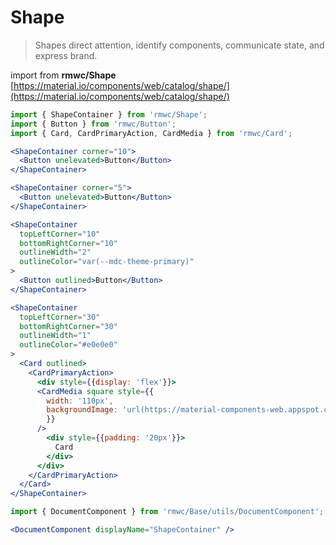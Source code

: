 # Shape

> Shapes direct attention, identify components, communicate state, and express brand.

import from **rmwc/Shape**  
[https://material.io/components/web/catalog/shape/](https://material.io/components/web/catalog/shape/)

```jsx render
import { ShapeContainer } from 'rmwc/Shape';
import { Button } from 'rmwc/Button';
import { Card, CardPrimaryAction, CardMedia } from 'rmwc/Card';

<ShapeContainer corner="10">
  <Button unelevated>Button</Button>
</ShapeContainer>

<ShapeContainer corner="5">
  <Button unelevated>Button</Button>
</ShapeContainer>

<ShapeContainer
  topLeftCorner="10"
  bottomRightCorner="10"
  outlineWidth="2"
  outlineColor="var(--mdc-theme-primary)"
>
  <Button outlined>Button</Button>
</ShapeContainer>

<ShapeContainer
  topLeftCorner="30"
  bottomRightCorner="30"
  outlineWidth="1"
  outlineColor="#e0e0e0"
>
  <Card outlined>
    <CardPrimaryAction>
      <div style={{display: 'flex'}}>
      <CardMedia square style={{
        width: '110px',
        backgroundImage: 'url(https://material-components-web.appspot.com/images/1-1.jpg)'
        }}
      />
        <div style={{padding: '20px'}}>
          Card
        </div>
      </div>
    </CardPrimaryAction>
  </Card>
</ShapeContainer>
```

```jsx renderOnly
import { DocumentComponent } from 'rmwc/Base/utils/DocumentComponent';

<DocumentComponent displayName="ShapeContainer" />
```
